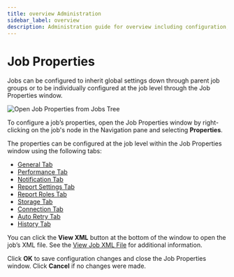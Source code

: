 ```yaml
---
title: overview Administration
sidebar_label: overview
description: Administration guide for overview including configuration, management, and best practices for Access Analyzer.
---
```


# Job Properties

Jobs can be configured to inherit global settings down through parent job groups or to be
individually configured at the job level through the Job Properties window.

![Open Job Properties from Jobs Tree](/img/product_docs/accessanalyzer/admin/hostmanagement/jobstree.webp)

To configure a job’s properties, open the Job Properties window by right-clicking on the job's node
in the Navigation pane and selecting **Properties**.

The properties can be configured at the job level within the Job Properties window using the
following tabs:

- [General Tab](/docs/accessanalyzer/12.0/administration/job-management/job/properties/general.md)
- [Performance Tab](/docs/accessanalyzer/12.0/administration/job-management/job/properties/performance.md)
- [Notification Tab](/docs/accessanalyzer/12.0/administration/job-management/job/properties/notification.md)
- [Report Settings Tab](/docs/accessanalyzer/12.0/administration/job-management/job/properties/report-settings.md)
- [Report Roles Tab](/docs/accessanalyzer/12.0/administration/job-management/job/properties/report-roles.md)
- [Storage Tab](/docs/accessanalyzer/12.0/administration/job-management/job/properties/storage.md)
- [Connection Tab](/docs/accessanalyzer/12.0/administration/job-management/job/properties/connection.md)
- [Auto Retry Tab](/docs/accessanalyzer/12.0/administration/job-management/job/properties/auto-retry.md)
- [History Tab](/docs/accessanalyzer/12.0/administration/job-management/job/properties/history.md)

You can click the **View XML** button at the bottom of the window to open the job’s XML file. See
the [View Job XML File](/docs/accessanalyzer/12.0/administration/job-management/job/properties/view-xml.md) for additional information.

Click **OK** to save configuration changes and close the Job Properties window. Click **Cancel** if
no changes were made.
